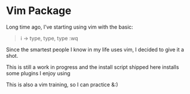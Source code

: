 # Vim Package

Long time ago, I've starting using vim with the basic:

> i -> type, type, type <ESC>:wq

Since the smartest people I know in my life uses vim, I decided to give it a shot.

This is still a work in progress and the install script shipped here installs some plugins I enjoy using

This is also a vim training, so I can practice &:)